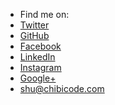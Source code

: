 * Find me on:
* <i class="fa fa-fw fa-twitter-square"></i> [Twitter](http://twitter.com/chibicode)
* <i class="fa fa-fw fa-github-square"></i> [GitHub](http://github.com/chibicode)
* <i class="fa fa-fw fa-facebook-square"></i> [Facebook](http://facebook.com/shu)
* <i class="fa fa-fw fa-linkedin-square"></i> [LinkedIn](http://www.linkedin.com/in/chibicode)
* <i class="fa fa-fw fa-instagram"></i> [Instagram](http://instagram.com/chibicode)
* <i class="fa fa-fw fa-google-plus-square"></i> [Google+](https://plus.google.com/110325199858284431541?rel=author)
* <i class="fa fa-fw fa-envelope"></i> [shu@chibicode.com](mailto:shu@chibicode.com)
